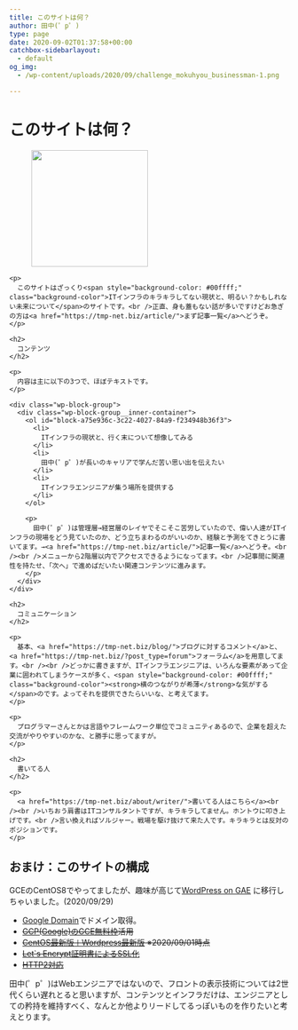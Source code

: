 ```yaml
---
title: このサイトは何？
author: 田中(゜p゜)
type: page
date: 2020-09-02T01:37:58+00:00
catchbox-sidebarlayout:
  - default
og_img:
  - /wp-content/uploads/2020/09/challenge_mokuhyou_businessman-1.png

---
```

# <span style="font-size: 28px" class="font-size">このサイトは何？</span>

<div class="wp-block-group">
  <div class="wp-block-group__inner-container">
    <div class="wp-block-image">
      <figure class="aligncenter size-large is-resized"><img loading="lazy" src="/wp-content/uploads/2020/10/system_integration.png" alt="" class="wp-image-1642" width="210" height="210" srcset="https://tmp-net.biz/wp-content/uploads/2020/10/system_integration.png 450w, https://tmp-net.biz/wp-content/uploads/2020/10/system_integration-300x300.png 300w, https://tmp-net.biz/wp-content/uploads/2020/10/system_integration-150x150.png 150w" sizes="(max-width: 210px) 100vw, 210px" /></figure>
    </div>
    
    <p>
      このサイトはざっくり<span style="background-color: #00ffff;" class="background-color">ITインフラのキラキラしてない現状と、明るい？かもしれない未来について</span>のサイトです。<br />正直、身も蓋もない話が多いですけどお急ぎの方は<a href="https://tmp-net.biz/article/">まず記事一覧</a>へどうぞ。
    </p>
    
    <h2>
      コンテンツ
    </h2>
    
    <p>
      内容は主に以下の3つで、ほぼテキストです。
    </p>
    
    <div class="wp-block-group">
      <div class="wp-block-group__inner-container">
        <ol id="block-a75e936c-3c22-4027-84a9-f234948b36f3">
          <li>
            ITインフラの現状と、行く末について想像してみる
          </li>
          <li>
            田中(゜p゜)が長いのキャリアで学んだ苦い思い出を伝えたい
          </li>
          <li>
            ITインフラエンジニアが集う場所を提供する
          </li>
        </ol>
        
        <p>
          田中(゜p゜)は管理層→経営層のレイヤでそこそこ苦労していたので、偉い人達がITインフラの現場をどう見ていたのか、どう立ちまわるのがいいのか、経験と予測をてきとうに書いてます。→<a href="https://tmp-net.biz/article/">記事一覧</a>へどうぞ。<br /><br />メニューから2階層以内でアクセスできるようになってます。<br />記事間に関連性を持たせ、「次へ」で進めばだいたい関連コンテンツに進みます。
        </p>
      </div>
    </div>
    
    <h2>
      コミュニケーション
    </h2>
    
    <p>
      基本、<a href="https://tmp-net.biz/blog/">ブログに対するコメント</a>と、<a href="https://tmp-net.biz/?post_type=forum">フォーラム</a>を用意してます。<br /><br />どっかに書きますが、ITインフラエンジニアは、いろんな要素があって企業に囲われてしまうケースが多く、<span style="background-color: #00ffff;" class="background-color"><strong>横のつながりが希薄</strong>な気がする</span>のです。よってそれを提供できたらいいな、と考えてます。
    </p>
    
    <p>
      プログラマーさんとかは言語やフレームワーク単位でコミュニティあるので、企業を超えた交流がやりやすいのかな、と勝手に思ってますが。
    </p>
    
    <h2>
      書いてる人
    </h2>
    
    <p>
      <a href="https://tmp-net.biz/about/writer/">書いてる人はこちら</a><br /><br />いちおう肩書はITコンサルタントですが、キラキラしてません。ホントウに叩き上げです。<br />言い換えればソルジャー。戦場を駆け抜けて来た人です。キラキラとは反対のポジションです。
    </p>
  </div>
</div>

## おまけ：このサイトの構成

GCEのCentOS8でやってましたが、趣味が高じて[WordPress on GAE][1] に移行しちゃいました。(2020/09/29)

  * <a rel="noreferrer noopener" href="https://domains.google.com/registrar/tmp-network.net?_ga=2.99730526.196945406.1599179376-351636928.1599078856#" target="_blank">Google Domain</a>でドメイン取得。
  * <s><a rel="noreferrer noopener" href="https://cloud.google.com/free/docs/gcp-free-tier?hl=ja" target="_blank">GCP(Google)のGCE無料枠</a>活用</s>
  * <s><a rel="noreferrer noopener" href="https://server-recipe.com/2198/" target="_blank">CentOS最新版＋Wordpress最新版</a> ※2020/09/01時点</s>
  * <s>[Let\`s Encrypt証明書によるSSL化][2]</s>
  * <s>[HTTP2対応][3]</s>

田中(゜p゜)はWebエンジニアではないので、フロントの表示技術については2世代くらい遅れとると思いますが、コンテンツとインフラだけは、エンジニアとしての矜持を維持すべく、なんとか他よりリードしてるっぽいものを作りたいと考えとります。

 [1]: /article/migration-site-to-gae/
 [2]: https://qiita.com/takutakutaku/items/c8873c7085e450b602bc
 [3]: https://www.rem-system.com/httpd-http2/